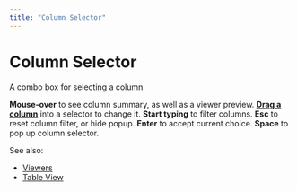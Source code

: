 ```yaml
---
title: "Column Selector"
---
```

<!-- SUBTITLE: -->

# Column Selector

A combo box for selecting a column

**Mouse-over** to see column summary, as well as a viewer preview.
**[Drag a column](../../datagrok/drag-and-drop.md)** into a selector to change it.
**Start typing** to filter columns.
**Esc** to reset column filter, or hide popup.
**Enter** to accept current choice.
**Space** to pop up column selector.

See also:

* [Viewers](../viewers.md)
* [Table View](../../datagrok/table-view.md)
